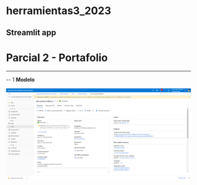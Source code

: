 # herramientas3_2023
Streamlit app
------------------------
# Parcial 2 - Portafolio
------------------------
-- 1 **Modelo**<br>

![Overview](https://github.com/JessiQuintal/herramientas3_2023/blob/main/Overview1.png)
